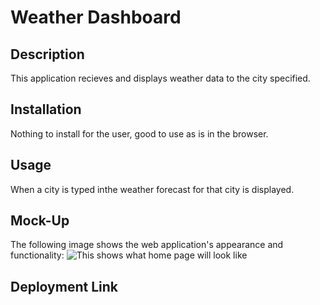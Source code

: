 # Weather Dashboard

## Description

This application recieves and displays weather data to the city specified.

## Installation

Nothing to install for the user, good to use as is in the browser.

## Usage

When a city is typed inthe weather forecast for that city is displayed.

## Mock-Up

The following image shows the web application's appearance and functionality: 
![This shows what home page will look like](./assets/images/)

## Deployment Link

